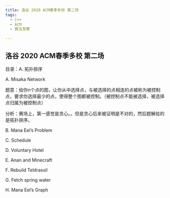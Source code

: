```yaml
---
title: 洛谷 2020 ACM春季多校 第二场
tags:
  - C++
  - ACM
  - 算法竞赛

---
```


## 洛谷 2020 ACM春季多校 第二场

目录：A. 拓扑排序

A. Misaka Network

​	题意：给你n个点的图，让你从中选择点，与被选择的点相连的点被称为被控制点，要求你选择最少的点，使得整个图都被控制。（被控制点不能被选择，被选择点归属为被控制点）

​	分析：赛场上，第一感觉是贪心。。但是贪心后来被证明是不对的，然后题解给的是拓扑排序。

B. Mana Eel’s Problem 

C. Schedule

D. Voluntary Hotel

E. Anan and Minecraft

F. Rebuild Teldrassil

G. Fetch spring water

H. Mana Eel’s Graph